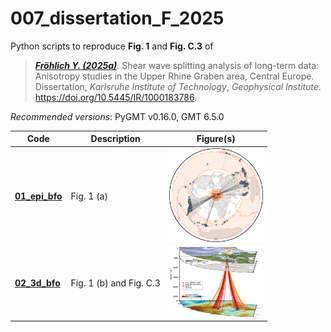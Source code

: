 # 007_dissertation_F_2025

Python scripts to reproduce **Fig. 1** and **Fig. C.3** of

> [**_Fröhlich Y. (2025a)_**](https://doi.org/10.5445/IR/1000183786).
> Shear wave splitting analysis of long-term data: Anisotropy studies in the Upper Rhine Graben area, Central Europe.
> Dissertation, *Karlsruhe Institute of Technology*, *Geophysical Institute*.
> https://doi.org/10.5445/IR/1000183786.

_Recommended versions_: PyGMT v0.16.0, GMT 6.5.0

| Code | Description | Figure(s) |
| --- | --- | --- |
| **[01_epi_bfo](https://github.com/yvonnefroehlich/GMT_PyGMT_plotting/tree/main/007_dissertation_F_2025/01_epi_bfo/map_epi_bfo_xks.py)**  | Fig. 1 (a)              | <img src="https://github.com/yvonnefroehlich/gmt-pygmt-plotting/raw/main/007_dissertation_F_2025/01_epi_bfo/02_out_figs/map_epi_BFO.png" width="150"> |
| **[02_3d_bfo](https://github.com/yvonnefroehlich/GMT_PyGMT_plotting/tree/main/007_dissertation_F_2025/02_3d_bfo/map_3d_bfo_ray_xks.py)** | Fig. 1 (b) and Fig. C.3 | <img src="https://github.com/yvonnefroehlich/gmt-pygmt-plotting/raw/main/007_dissertation_F_2025/02_3d_bfo/02_out_figs/maps_3d_lmm_bfo_KN_KKN_KNN_KKNN_gypsum.png" width="150"> |
